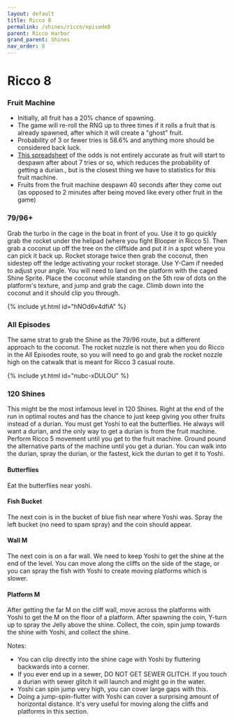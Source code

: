 ```yaml
---
layout: default
title: Ricco 8
permalink: /shines/ricco/episode8
parent: Ricco Harbor
grand_parent: Shines
nav_order: 8
---
```


# Ricco 8 

### Fruit Machine
- Initially, all fruit has a 20% chance of spawning.
- The game will re-roll the RNG up to three times if it rolls a fruit that is already spawned, after which it will create a "ghost" fruit.
- Probability of 3 or fewer tries is 58.6% and anything more should be considered back luck.
- [This spreadsheet](https://docs.google.com/spreadsheets/d/1xIVyWnNunZre9GAAMbc2z4NvweOlJpv9A0VZutQRm2s/edit?gid=0#gid=0) of the odds is not entirely accurate as fruit will start to despawn after about 7 tries or so, which reduces the probability of getting a durian., but is the closest thing we have to statistics for this fruit machine.
- Fruits from the fruit machine despawn 40 seconds after they come out (as opposed to 2 minutes after being moved like every other fruit in the game)

### 79/96+
Grab the turbo in the cage in the boat in front of you. Use it to go quickly grab the rocket under the helipad (where you fight Blooper in Ricco 5). Then grab a coconut up off the tree on the cliffside and put it in a spot where you can pick it back up. Rocket storage twice then grab the coconut, then sidestep off the ledge activating your rocket storage. Use Y-Cam if needed to adjust your angle. You will need to land on the platform with the caged Shine Sprite. Place the coconut while standing on the 5th row of dots on the platform's texture, and jump and grab the cage. Climb down into the coconut and it should clip you through.  

{% include yt.html id="hNOd6v4dfiA" %}  

### All Episodes
The same strat to grab the Shine as the 79/96 route, but a different approach to the coconut. The rocket nozzle is not there when you do Ricco in the All Episodes route, so you will need to go and grab the rocket nozzle high on the catwalk that is meant for Ricco 3 casual route.

{% include yt.html id="nubc-xDULOU" %}  

### 120 Shines
This might be the most infamous level in 120 Shines. Right at the end of the run in optimal routes and has the chance to just keep giving you other fruits instead of a durian. You must get Yoshi to eat the butterflies. He always will want a durian, and the only way to get a durian is from the fruit machine. Perform Ricco 5 movement until you get to the fruit machine. Ground pound the alternative parts of the machine until you get a durian. You can walk into the durian, spray the durian, or the fastest, kick the durian to get it to Yoshi.

#### Butterflies
Eat the butterflies near yoshi.

#### Fish Bucket
The next coin is in the bucket of blue fish near where Yoshi was. Spray the left bucket (no need to spam spray) and the coin should appear.

#### Wall M
The next coin is on a far wall. We need to keep Yoshi to get the shine at the end of the level. You can move along the cliffs on the side of the stage, or you can spray the fish with Yoshi to create moving platforms which is slower.

#### Platform M
After getting the far M on the cliff wall, move across the platforms with Yoshi to get the M on the floor of a platform. After spawning the coin, Y-turn up to spray the Jelly above the shine. Collect, the coin, spin jump towards the shine with Yoshi, and collect the shine.

Notes:
- You can clip directly into the shine cage with Yoshi by fluttering backwards into a corner.
- If you ever end up in a sewer, DO NOT GET SEWER GLITCH. If you touch a durian with sewer glitch it will launch and might go in the water.
- Yoshi can spin jump very high, you can cover large gaps with this.
- Doing a jump-spin-flutter with Yoshi can cover a surprising amount of horizontal distance. It's very useful for moving along the cliffs and platforms in this section.
